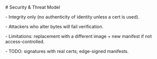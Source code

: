 \# Security \& Threat Model

\- Integrity only (no authenticity of identity unless a cert is used).

\- Attackers who alter bytes will fail verification.

\- Limitations: replacement with a different image + new manifest if not access-controlled.

\- TODO: signatures with real certs; edge-signed manifests.



